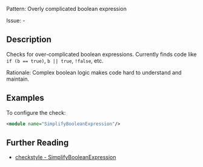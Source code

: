 Pattern: Overly complicated boolean expression

Issue: -

## Description

Checks for over-complicated boolean expressions. Currently finds code like `if (b == true)`, `b || true`, `!false`, etc. 

Rationale: Complex boolean logic makes code hard to understand and maintain. 

## Examples

To configure the check: 


```xml
<module name="SimplifyBooleanExpression"/>
```

## Further Reading

* [checkstyle - SimplifyBooleanExpression](http://checkstyle.sourceforge.net/config_coding.html#SimplifyBooleanExpression)
